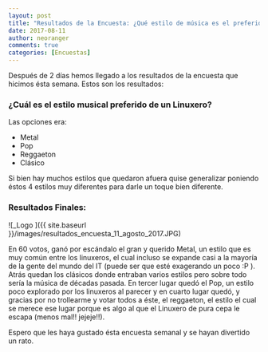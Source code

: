 ```yaml
---
layout: post
title: "Resultados de la Encuesta: ¿Qué estilo de música es el preferido de los Linuxeros?"
date: 2017-08-11
author: neoranger
comments: true
categories: [Encuestas]
---
```


Después de 2 días hemos llegado a los resultados de la encuesta que hicimos ésta semana. Estos son los resultados:

### ¿Cuál es el estilo musical preferido de un Linuxero?
Las opciones era:
* Metal
* Pop
* Reggaeton
* Clásico

Si bien hay muchos estilos que quedaron afuera quise generalizar poniendo éstos 4 estilos muy diferentes para darle un toque bien diferente.

### Resultados Finales:
![_Logo ]({{ site.baseurl }}/images/resultados_encuesta_11_agosto_2017.JPG)

En 60 votos, ganó por escándalo el gran y querido Metal, un estilo que es muy común entre los linuxeros, el cual incluso se expande casi a la mayoría de la gente del mundo del IT (puede ser que esté exagerando un poco :P ). Atrás quedan los clásicos donde entraban varios estilos pero sobre todo sería la música de décadas pasada. En tercer lugar quedó el Pop, un estilo poco explorado por los linuxeros al parecer y en cuarto lugar quedó, y gracias por no trollearme y votar todos a éste, el reggaeton, el estilo el cual se merece ese lugar porque es algo al que el Linuxero de pura cepa le escapa (menos mal!! jejeje!!).

Espero que les haya gustado ésta encuesta semanal y se hayan divertido un rato.
